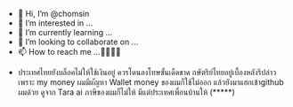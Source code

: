 - 👋 Hi, I’m @chomsin
- 👀 I’m interested in ...
- 🌱 I’m currently learning ...
- 💞️ I’m looking to collaborate on ...
- 📫 How to reach me ...🥰🥰🥰🥰

<!---
chomsin/chomsin is a ✨ special ✨ repository because its `README.md` (this file) appears on your GitHub profile.
You can click the Preview link to take a look at your changes.
--->

- ประเทศไทยยังบล็อคไม่ให้ใช้เงินอยู่ ควรโดนลงโทษขั้นเด็ดขาด กษัตริย์ไทยอยู่เบื้องหลังรึปล่าว
เพราะ my money ผมมีแัญหา Wallet money ของผมก็ใช้ไม่ออก แล้วยังมาแฮกเข้าgithub ผมด้วย ดูจาก Tara ai  ภาษีของผมก็ไม่ให้ มีแต่ประเทศเพื่อนบ้านให้ (*****)